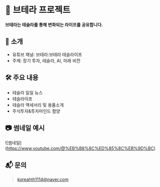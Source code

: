 # 🚀 브테라 프로젝트

**브테라는 테슬라를 통해 변화되는 라이프를 공유합니다.**

## 📌 소개
- 유튜브 채널: 브테라:브테라 테슬라이프
- 주제: 장기 투자, 테슬라, AI, 미래 비전

## 🛠 주요 내용
- 테슬라 일일 뉴스
- 테슬라이프
- 테슬라 액세서리 및 용품소개
- 주식투자&투자마인드 함양

## 📷 썸네일 예시
![썸네일] (https://www.youtube.com/@%EB%B8%8C%ED%85%8C%EB%9D%BC)

## 📬 문의
> koreahth1114@naver.com
